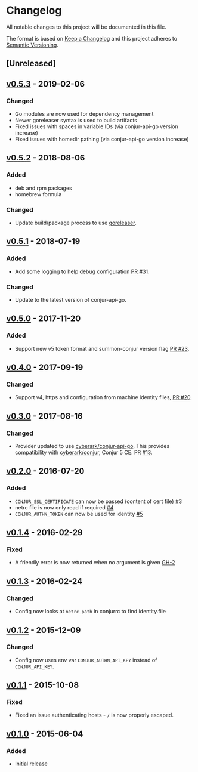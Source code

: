 # Changelog
All notable changes to this project will be documented in this file.

The format is based on [Keep a Changelog](http://keepachangelog.com/en/1.0.0/)
and this project adheres to [Semantic Versioning](http://semver.org/spec/v2.0.0.html).

## [Unreleased]

## [v0.5.3](https://github.com/cyberark/summon-conjur/releases/tag/v0.5.3) - 2019-02-06
### Changed
- Go modules are now used for dependency management
- Newer goreleaser syntax is used to build artifacts
- Fixed issues with spaces in variable IDs (via conjur-api-go version increase)
- Fixed issues with homedir pathing (via conjur-api-go version increase)

## [v0.5.2](https://github.com/cyberark/summon-conjur/releases/tag/v0.5.2) - 2018-08-06
### Added
- deb and rpm packages
- homebrew formula
### Changed
- Update build/package process to use [goreleaser](https://github.com/goreleaser/goreleaser).

## [v0.5.1](https://github.com/cyberark/summon-conjur/releases/tag/v0.5.1) - 2018-07-19
### Added
- Add some logging to help debug configuration [PR #31](https://github.com/cyberark/summon-conjur/pull/31).
### Changed
- Update to the latest version of conjur-api-go.

## [v0.5.0](https://github.com/cyberark/summon-conjur/releases/tag/v0.5.0) - 2017-11-20
### Added
- Support new v5 token format and summon-conjur version flag [PR #23](https://github.com/cyberark/summon-conjur/pull/23).

## [v0.4.0](https://github.com/cyberark/summon-conjur/releases/tag/v0.4.0) - 2017-09-19
### Changed
- Support v4, https and configuration from machine identity files, [PR #20](https://github.com/cyberark/summon-conjur/pull/20).

## [v0.3.0](https://github.com/cyberark/summon-conjur/releases/tag/v0.3.0) - 2017-08-16
### Changed
- Provider updated to use [cyberark/conjur-api-go](https://github.com/cyberark/conjur-api-go). This provides compatibility with [cyberark/conjur](https://github.com/cyberark/conjur), Conjur 5 CE. PR [#13](https://github.com/cyberark/summon-conjur/pull/13).

## [v0.2.0](https://github.com/cyberark/summon-conjur/releases/tag/v0.2.0) - 2016-07-20
### Added
- `CONJUR_SSL_CERTIFICATE` can now be passed (content of cert file) [#3](https://github.com/conjurinc/summon-conjur/issues/3)
- netrc file is now only read if required [#4](https://github.com/conjurinc/summon-conjur/issues/4)
- `CONJUR_AUTHN_TOKEN` can now be used for identity [#5](https://github.com/conjurinc/summon-conjur/issues/5)

## [v0.1.4](https://github.com/cyberark/summon-conjur/releases/tag/v0.1.4) - 2016-02-29
### Fixed
- A friendly error is now returned when no argument is given [GH-2](https://github.com/conjurinc/summon-conjur/issues/2)

## [v0.1.3](https://github.com/cyberark/summon-conjur/releases/tag/v0.1.3) - 2016-02-24
### Changed
- Config now looks at `netrc_path` in conjurrc to find identity.file

## [v0.1.2](https://github.com/cyberark/summon-conjur/releases/tag/v0.1.2) - 2015-12-09
### Changed
- Config now uses env var `CONJUR_AUTHN_API_KEY` instead of `CONJUR_API_KEY`.

## [v0.1.1](https://github.com/cyberark/summon-conjur/releases/tag/v0.1.1) - 2015-10-08
### Fixed
- Fixed an issue authenticating hosts - `/` is now properly escaped.

## [v0.1.0](https://github.com/cyberark/summon-conjur/releases/tag/v0.1.0) - 2015-06-04
### Added
- Initial release
